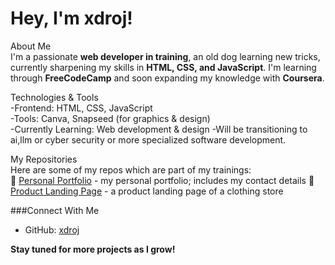 # Hey, I'm xdroj<!--TechNoob-->!  

About Me  
I'm a passionate **web developer in training**, an old dog learning new tricks, currently sharpening my skills in **HTML, CSS, and JavaScript**. I'm learning through **FreeCodeCamp** and soon expanding my knowledge with **Coursera**.  

Technologies & Tools  
-Frontend: HTML, CSS, JavaScript  
-Tools: Canva, Snapseed (for graphics & design)  
-Currently Learning: Web development & design
-Will be transitioning to ai,llm or cyber security or more specialized software development.

My Repositories  
Here are some of my repos which are part of my trainings:  
🔹 [Personal Portfolio](#) - my personal portfolio; includes my contact details 
🔹 [Product Landing Page](#) - a product landing page of a clothing store


###Connect With Me  
- GitHub: [xdroj](https://github.com/xdroj)  

**Stay tuned for more projects as I grow!**  
